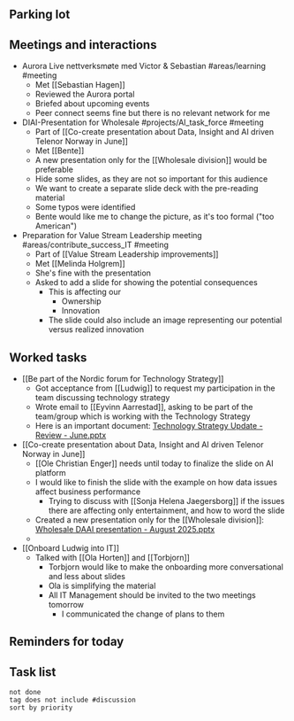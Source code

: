 ## Parking lot
## Meetings and interactions
- Aurora Live nettverksmøte med Victor & Sebastian #areas/learning  #meeting 
	- Met [[Sebastian Hagen]]
	- Reviewed the Aurora portal 
	- Briefed about upcoming events
	- Peer connect seems fine but there is no relevant network for me
- DIAI-Presentation for Wholesale #projects/AI_task_force  #meeting 
	- Part of [[Co-create presentation about Data, Insight and AI driven Telenor Norway in June]]
	- Met [[Bente]]
	- A new presentation only for the [[Wholesale division]] would be preferable
	- Hide some slides, as they are not so important for this audience
	- We want to create a separate slide deck with the pre-reading material
	- Some typos were identified
	- Bente would like me to change the picture, as it's too formal ("too American")
- Preparation for Value Stream Leadership meeting #areas/contribute_success_IT  #meeting 
	- Part of [[Value Stream Leadership improvements]]
	- Met [[Melinda Holgrem]]
	- She's fine with the presentation
	- Asked to add a slide for showing the potential consequences
		- This is affecting our
			- Ownership
			- Innovation
		- The slide could also include an image representing our potential versus realized innovation
## Worked tasks
- [[Be part of the Nordic forum for Technology Strategy]]
	- Got acceptance from [[Ludwig]] to request my participation in the team discussing technology strategy
	- Wrote email to [[Eyvinn Aarrestad]], asking to be part of the team/group which is working with the Technology Strategy
	- Here is an important document: [Technology Strategy Update - Review - June.pptx](https://telenorgroup-my.sharepoint.com/:p:/r/personal/victor_mendivil_telenor_no/Documents/3-Resources/Technology%20Strategy%20Update%20-%20Review%20-%20June.pptx?d=wf68aa9fbbf73429ea5031b50acc6d09b&csf=1&web=1&e=S2REuB) 
- [[Co-create presentation about Data, Insight and AI driven Telenor Norway in June]]
	- [[Ole Christian Enger]] needs until today to finalize the slide on AI platform
	- I would like to finish the slide with the example on how data issues affect business performance
		- Trying to discuss with [[Sonja Helena Jaegersborg]] if the issues there are affecting only entertainment, and how to word the slide
	- Created a new presentation only for the [[Wholesale division]]: [Wholesale DAAI presentation - August 2025.pptx](https://telenorgroup.sharepoint.com/:p:/r/sites/SharedDataServicesTelenorNorgeAS-SDSLeadershipteam/Shared%20Documents/SDS%20Leadership%20team/Data-,%20insight-,%20and%20AI-driven%20Telenor/Wholesale%20DAAI%20presentation%20-%20August%202025.pptx?d=w89d33ab9e7dc4c23ad9d38283b64b722&csf=1&web=1&e=cLKbAV)
	- 
- [[Onboard Ludwig into IT]]
	- Talked with [[Ola Horten]] and [[Torbjorn]]
		- Torbjorn would like to make the onboarding more conversational and less about slides
		- Ola is simplifying the material
		- All IT Management should be invited to the two meetings tomorrow
			- I communicated the change of plans to them
## Reminders for today

## Task list

```tasks
not done
tag does not include #discussion 
sort by priority
```
